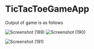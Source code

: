
# TicTacToeGameApp
Output of game is as follows

![Screenshot (189)](https://github.com/PoojaMCA2021/TicTacToeGameApp/assets/84899522/a235f540-48b9-4138-82cb-0a602c46f9a9)
![Screenshot (190)](https://github.com/PoojaMCA2021/TicTacToeGameApp/assets/84899522/3256fd07-8fc6-4d3d-8e4e-7687b0677ff8)

![Screenshot (191)](https://github.com/PoojaMCA2021/TicTacToeGameApp/assets/84899522/4c0b77f9-6a50-4c5f-8d01-ca7eb6919c6f)



